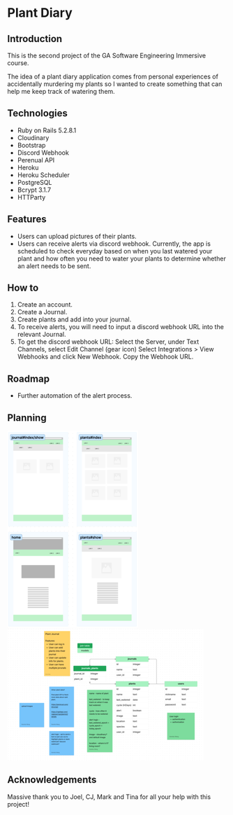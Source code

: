 # Plant Diary

## Introduction

This is the second project of the GA Software Engineering Immersive course. 

The idea of a plant diary application comes from personal experiences of accidentally murdering my plants so I wanted to create something that can help me keep track of watering them.

## Technologies
- Ruby on Rails 5.2.8.1
- Cloudinary
- Bootstrap
- Discord Webhook
- Perenual API
- Heroku
- Heroku Scheduler
- PostgreSQL
- Bcrypt 3.1.7
- HTTParty

## Features
- Users can upload pictures of their plants.
- Users can receive alerts via discord webhook. Currently, the app is scheduled to check everyday based on when you last watered your plant and how often you need to water your plants to determine whether an alert needs to be sent.

## How to
1. Create an account.
2. Create a Journal.
3. Create plants and add into your journal.
4. To receive alerts, you will need to input a discord webhook URL into the relevant Journal.
5. To get the discord webhook URL: Select the Server, under Text Channels, select Edit Channel (gear icon) Select Integrations > View Webhooks and click New Webhook. Copy the Webhook URL.

## Roadmap
- Further automation of the alert process.

## Planning
![website wireframe](/app/assets/images/wireframe_3.png)
![model plan](/app/assets/images/model_2.png)

## Acknowledgements
Massive thank you to Joel, CJ, Mark and Tina for all your help with this project!
